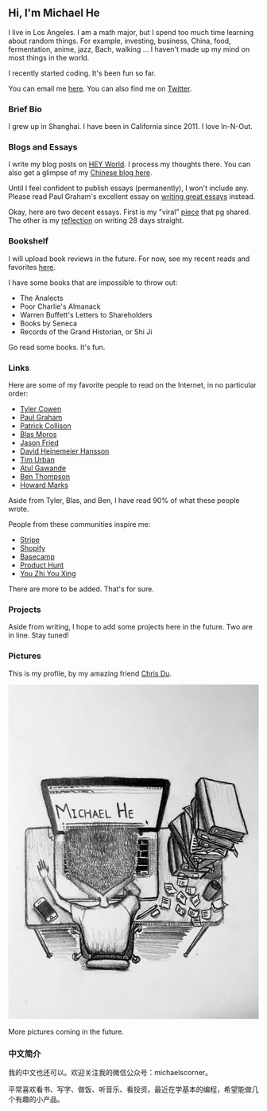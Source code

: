 ## Hi, I'm Michael He

I live in Los Angeles. I am a math major, but I spend too much time learning about random things. For example, investing, business, China, food, fermentation, anime, jazz, Bach, walking ... I haven't made up my mind on most things in the world.

I recently started coding. It's been fun so far.

You can email me [here](mailto:michaelhe@hey.com).
You can also find me on [Twitter](https://twitter.com/hi_michaelh).

### Brief Bio

I grew up in Shanghai. I have been in California since 2011. I love In-N-Out.

### Blogs and Essays

I write my blog posts on [HEY World](https://world.hey.com/michaelhe/). I process my thoughts there. You can also get a glimpse of my [Chinese blog here](https://mp.weixin.qq.com/s?__biz=MzIxMzg5Mjk0Mg==&mid=2247484458&idx=1&sn=3919d7831550a91998766663b3924109&chksm=97aeae0ba0d9271dd1f2ff48135929f4d24dacce95eec0f149913be991bbedb73561de769791&token=1805372847&lang=zh_CN#rd).

Until I feel confident to publish essays (permanently), I won't include any. Please read Paul Graham's excellent essay on [writing great essays](http://paulgraham.com/useful.html) instead.

Okay, here are two decent essays. First is my "viral" [piece](https://world.hey.com/michaelhe/why-kids-hate-writing-0df7b6ad) that pg shared. The other is my [reflection](https://world.hey.com/michaelhe/28-days-later-b7ca0493) on writing 28 days straight.

### Bookshelf

I will upload book reviews in the future. For now, see my recent reads and favorites [here](https://www.zeneca.io/michaelhe).

I have some books that are impossible to throw out:
* The Analects
* Poor Charlie's Almanack
* Warren Buffett's Letters to Shareholders
* Books by Seneca
* Records of the Grand Historian, or Shi Ji

Go read some books. It's fun.

### Links

Here are some of my favorite people to read on the Internet, in no particular order:
* [Tyler Cowen](https://marginalrevolution.com/)
* [Paul Graham](http://paulgraham.com/articles.html)
* [Patrick Collison](https://patrickcollison.com/)
* [Blas Moros](https://blas.com/)
* [Jason Fried](https://world.hey.com/jason)
* [David Heinemeier Hansson](https://world.hey.com/dhh)
* [Tim Urban](https://waitbutwhy.com/)
* [Atul Gawande](http://atulgawande.com/articles/)
* [Ben Thompson](https://stratechery.com/)
* [Howard Marks](https://www.oaktreecapital.com/insights/howard-marks-memos/)

Aside from Tyler, Blas, and Ben, I have read 90% of what these people wrote.  

People from these communities inspire me:
* [Stripe](https://stripe.com/)
* [Shopify](https://www.shopify.com/)
* [Basecamp](https://basecamp.com/)
* [Product Hunt](https://www.producthunt.com/)
* [You Zhi You Xing](https://youzhiyouxing.cn/)

There are more to be added. That's for sure.

### Projects

Aside from writing, I hope to add some projects here in the future. Two are in line. Stay tuned!

### Pictures

This is my profile, by my amazing friend [Chris Du](https://chrisdu.me/).

![Image of Michael](https://github.com/himichaelh/himichaelh.github.io/blob/main/michael_he.jpeg?raw=true)

More pictures coming in the future.

### 中文简介

我的中文也还可以。欢迎关注我的微信公众号：michaelscorner。

平常喜欢看书、写字、做饭、听音乐、看投资。最近在学基本的编程，希望能做几个有趣的小产品。
